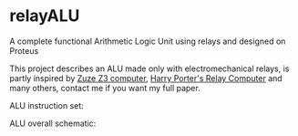 # relayALU
A complete functional Arithmetic Logic Unit using relays and designed on Proteus

This project describes an ALU made only with electromechanical relays, is partly inspired by [Zuze Z3 computer](https://en.wikipedia.org/wiki/Z3_(computer)), [Harry Porter's Relay Computer](http://web.cecs.pdx.edu/~harry/Relay/index.html) and many others, contact me if you want my full paper.

ALU instruction set:



ALU overall schematic:
